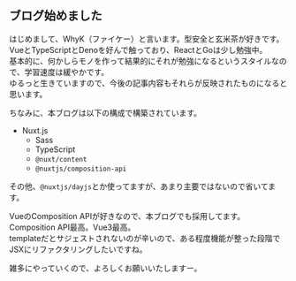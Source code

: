 ## ブログ始めました

はじめまして、WhyK（ファイケー）と言います。型安全と玄米茶が好きです。VueとTypeScriptとDenoを好んで触っており、ReactとGoは少し勉強中。\
基本的に、何かしらモノを作って結果的にそれが勉強になるというスタイルなので、学習速度は緩やかです。\
ゆるっと生きていますので、今後の記事内容もそれらが反映されたものになると思います。

ちなみに、本ブログは以下の構成で構築されています。

- Nuxt.js
  - Sass
  - TypeScript
  - `@nuxt/content`
  - `@nuxtjs/composition-api`

その他、`@nuxtjs/dayjs`とか使ってますが、あまり主要ではないので省いてます。

VueのComposition APIが好きなので、本ブログでも採用してます。Composition API最高。Vue3最高。\
templateだとサジェストされないのが辛いので、ある程度機能が整った段階でJSXにリファクタリングしたいですね。

雑多にやっていくので、よろしくお願いいたしますー。
